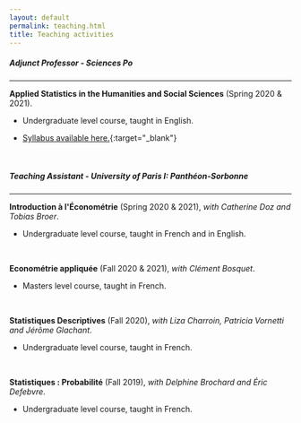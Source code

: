 ```yaml
---
layout: default
permalink: teaching.html
title: Teaching activities
---
```


##### Adjunct Professor - Sciences Po

<hr>

<b>Applied Statistics in the Humanities and Social Sciences</b> (Spring 2020 & 2021).

- Undergraduate level course, taught in English.

- [Syllabus available here.](../docs/2021_spring_statistics.pdf){:target="_blank"}

<br>

##### Teaching Assistant - University of Paris I: Panthéon-Sorbonne

<hr>

<b>Introduction à l'Économétrie</b> (Spring 2020 & 2021), <em>with Catherine Doz and Tobias Broer</em>.

- Undergraduate level course, taught in French and in English.

<br>

<b>Econométrie appliquée</b> (Fall 2020 & 2021), <em>with Clément Bosquet</em>.

- Masters level course, taught in French.

<br>

<b>Statistiques Descriptives</b> (Fall 2020), <em>with Liza Charroin, Patricia Vornetti and Jérôme Glachant</em>.

- Undergraduate level course, taught in French.

<br>

<b>Statistiques : Probabilité</b> (Fall 2019), <em>with Delphine Brochard and Éric Defebvre</em>.

- Undergraduate level course, taught in French.
